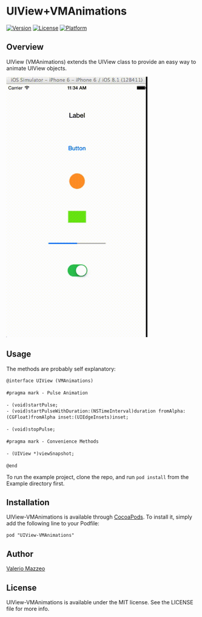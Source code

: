 # UIView+VMAnimations

[![Version](https://img.shields.io/cocoapods/v/UIView+VMAnimations.svg?style=flat)](http://cocoadocs.org/docsets/UIView+VMAnimations)
[![License](https://img.shields.io/cocoapods/l/UIView+VMAnimations.svg?style=flat)](http://cocoadocs.org/docsets/UIView+VMAnimations)
[![Platform](https://img.shields.io/cocoapods/p/UIView+VMAnimations.svg?style=flat)](http://cocoadocs.org/docsets/UIView+VMAnimations)

## Overview

UIView (VMAnimations) extends the UIView class to provide an easy way to animate UIView objects.

![Screencast](https://raw.githubusercontent.com/valeriomazzeo/UIView-VMAnimations/master/Resources/screencast.gif)

## Usage

The methods are probably self explanatory:

```
@interface UIView (VMAnimations)

#pragma mark - Pulse Animation

- (void)startPulse;
- (void)startPulseWithDuration:(NSTimeInterval)duration fromAlpha:(CGFloat)fromAlpha inset:(UIEdgeInsets)inset;

- (void)stopPulse;

#pragma mark - Convenience Methods

- (UIView *)viewSnapshot;

@end
```

To run the example project, clone the repo, and run `pod install` from the Example directory first.

## Installation

UIView-VMAnimations is available through [CocoaPods](http://cocoapods.org). To install
it, simply add the following line to your Podfile:

    pod "UIView-VMAnimations"

## Author

[Valerio Mazzeo](https://twitter.com/valeriomazzeo)

## License

UIView-VMAnimations is available under the MIT license. See the LICENSE file for more info.

